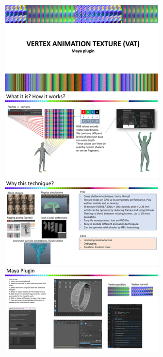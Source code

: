 <img src="images/1.jpg" width="800" />
<img src="images/2.jpg" width="800" />
<img src="images/3.jpg" width="800" />
<img src="images/4.jpg" width="800" />